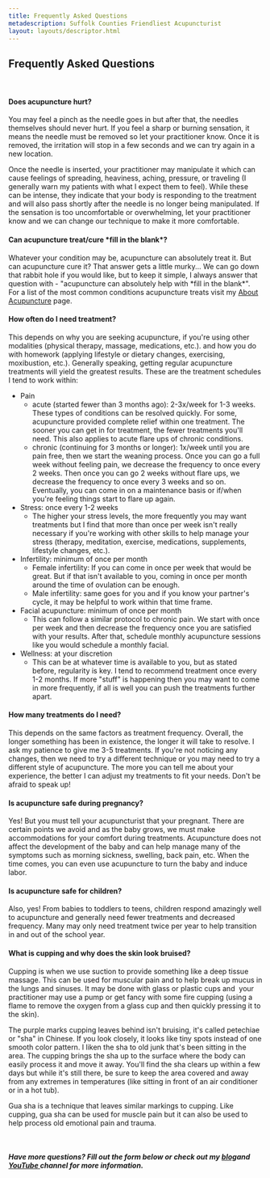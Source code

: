 ```yaml
---
title: Frequently Asked Questions
metadescription: Suffolk Counties Friendliest Acupuncturist
layout: layouts/descriptor.html
---
```

## Frequently Asked Questions

&nbsp;

#### Does acupuncture hurt?

You may feel a pinch as the needle goes in but after that, the needles themselves should never hurt. If you feel a sharp or burning sensation, it means the needle must be removed so let your practitioner know. Once it is removed, the irritation will stop in a few seconds and we can try again in a new location.

Once the needle is inserted, your practitioner may manipulate it which can cause feelings of spreading, heaviness, aching, pressure, or traveling (I generally warn my patients with what I expect them to feel). While these can be intense, they indicate that your body is responding to the treatment and will also pass shortly after the needle is no longer being manipulated. If the sensation is too uncomfortable or overwhelming, let your practitioner know and we can change our technique to make it more comfortable.&nbsp;

#### Can acupuncture treat/cure \*fill in the blank\*?

Whatever your condition may be, acupuncture can absolutely treat it. But can acupuncture cure it? That answer gets a little murky... We can go down that rabbit hole if you would like, but to keep it simple, I always answer that question with - "acupuncture can absolutely help with \*fill in the blank\*". For a list of the most common conditions acupuncture treats visit my [About Acupuncture](/about-acupuncture/) page.

#### How often do I need treatment?

This depends on why you are seeking acupuncture, if you're using other modalities (physical therapy, massage, medications, etc.). and how you do with homework (applying lifestyle or dietary changes, exercising, moxibustion, etc.). Generally speaking, getting regular acupuncture treatments will yield the greatest results. These are the treatment schedules I tend to work within:

* Pain
  * acute (started fewer than 3 months ago): 2-3x/week for 1-3 weeks. These types of conditions can be resolved quickly. For some, acupuncture provided complete relief within one treatment. The sooner you can get in for treatment, the fewer treatments you'll need. This also applies to acute flare ups of chronic conditions.
  * chronic (continuing for 3 months or longer): 1x/week until you are pain free, then we start the weaning process. Once you can go a full week without feeling pain, we decrease the frequency to once every 2 weeks. Then once you can go 2 weeks without flare ups, we decrease the frequency to once every 3 weeks and so on. Eventually, you can come in on a maintenance basis or if/when you're feeling things start to flare up again.
* Stress: once every 1-2 weeks
  * The higher your stress levels, the more frequently you may want treatments but I find that more than once per week isn't really necessary if you're working with other skills to help manage your stress (therapy, meditation, exercise, medications, supplements, lifestyle changes, etc.).&nbsp;
* Infertility: minimum of once per month
  * Female infertility: If you can come in once per week that would be great. But if that isn't available to you, coming in once per month around the time of ovulation can be enough.&nbsp;
  * Male infertility: same goes for you and if you know your partner's cycle, it may be helpful to work within that time frame.
* Facial acupuncture: minimum of once per month
  * This can follow a similar protocol to chronic pain. We start with once per week and then decrease the frequency once you are satisfied with your results. After that, schedule monthly acupuncture sessions like you would schedule a monthly facial.
* Wellness: at your discretion
  * This can be at whatever time is available to you, but as stated before, regularity is key. I tend to recommend treatment once every 1-2 months. If more "stuff" is happening then you may want to come in more frequently, if all is well you can push the treatments further apart.

#### How many treatments do I need?

This depends on the same factors as treatment frequency. Overall, the longer something has been in existence, the longer it will take to resolve. I ask my patience to give me 3-5 treatments. If you're not noticing any changes, then we need to try a different technique or you may need to try a different style of acupuncture. The more you can tell me about your experience, the better I can adjust my treatments to fit your needs. Don't be afraid to speak up\!

#### Is acupuncture safe during pregnancy?

Yes\! But you must tell your acupuncturist that your pregnant. There are certain points we avoid and as the baby grows, we must make accommodations for your comfort during treatments. Acupuncture does not affect the development of the baby and can help manage many of the symptoms such as morning sickness, swelling, back pain, etc. When the time comes, you can even use acupuncture to turn the baby and induce labor.

#### Is acupuncture safe for children?

Also, yes\! From babies to toddlers to teens, children respond amazingly well to acupuncture and generally need fewer treatments and decreased frequency. Many may only need treatment twice per year to help transition in and out of the school year.

#### What is cupping and why does the skin look bruised?

Cupping is when we use suction to provide something like a deep tissue massage. This can be used for muscular pain and to help break up mucus in the lungs and sinuses. It may be done with glass or plastic cups and&nbsp; your practitioner may use a pump or get fancy with some fire cupping (using a flame to remove the oxygen from a glass cup and then quickly pressing it to the skin).&nbsp;

The purple marks cupping leaves behind isn't bruising, it's called petechiae or "sha" in Chinese. If you look closely, it looks like tiny spots instead of one smooth color pattern. I liken the sha to old junk that's been sitting in the area. The cupping brings the sha up to the surface where the body can easily process it and move it away. You'll find the sha clears up within a few days but while it's still there, be sure to keep the area covered and away from any extremes in temperatures (like sitting in front of an air conditioner or in a hot tub).

Gua sha is a technique that leaves similar markings to cupping. Like cupping, gua sha can be used for muscle pain but it can also be used to help process old emotional pain and trauma.

&nbsp;

##### Have more questions? Fill out the form below or check out my [blog](/blog/)and <a target="_blank" rel="noopener" href="https://www.youtube.com/channel/UCC5SFqWtgRBYGC28OAkxFpg">YouTube </a>channel for more information.